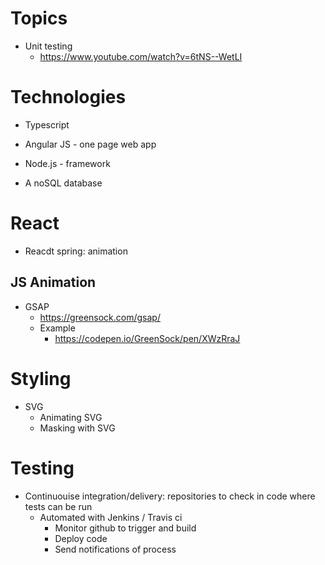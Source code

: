 # Topics

- Unit testing
	- https://www.youtube.com/watch?v=6tNS--WetLI

# Technologies

- Typescript

- Angular JS - one page web app

- Node.js - framework

- A noSQL database

# React

- Reacdt spring: animation
## JS Animation

- GSAP
	- https://greensock.com/gsap/
	- Example
		- https://codepen.io/GreenSock/pen/XWzRraJ

# Styling

- SVG
	- Animating SVG
	- Masking with SVG

# Testing

- Continuouise integration/delivery: repositories to check in code where tests can be run
	- Automated with Jenkins / Travis ci
		- Monitor github to trigger and build
		- Deploy code
		- Send notifications of process